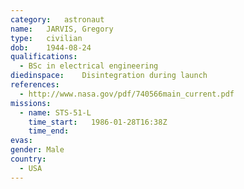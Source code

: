 ```yaml
---
category:	astronaut
name:	JARVIS, Gregory
type:	civilian
dob:	1944-08-24
qualifications:
  - BSc in electrical engineering
diedinspace:	Disintegration during launch
references:
  - http://www.nasa.gov/pdf/740566main_current.pdf
missions:
  - name: STS-51-L
    time_start:   1986-01-28T16:38Z
    time_end:     
evas:
gender:	Male
country:
  - USA
---
```

